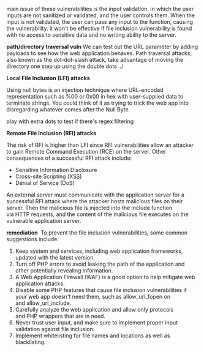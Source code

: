 main issue of these vulnerabilities is the input validation, in which the user inputs are not sanitized or validated, and the user controls them. When the input is not validated, the user can pass any input to the function, causing the vulnerability.
it won't be  effective if file inclusion vulnerability is found with no access to sensitive data and no writing ability to the server.

**path/directory traversal vuln**
We can test out the URL parameter by adding payloads to see how the web application behaves. Path traversal attacks, also known as the dot-dot-slash attack, take advantage of moving the directory one step up using the double dots ../

**Local File Inclusion (LFI) attacks**

Using null bytes is an injection technique where URL-encoded representation such as %00 or 0x00 in hex with user-supplied data to terminate strings. You could think of it as trying to trick the web app into disregarding whatever comes after the Null Byte.

play with extra dots to test if there's regex filtering

**Remote File Inclusion (RFI) attacks**

The risk of RFI is higher than LFI since RFI vulnerabilities allow an attacker to gain Remote Command Execution (RCE) on the server. Other consequences of a successful RFI attack include:

-   Sensitive Information Disclosure
-   Cross-site Scripting (XSS)
-   Denial of Service (DoS)  

An external server must communicate with the application server for a successful RFI attack where the attacker hosts malicious files on their server. Then the malicious file is injected into the include function via HTTP requests, and the content of the malicious file executes on the vulnerable application server.

**remediation**
 To prevent the file inclusion vulnerabilities, some common suggestions include:

1.  Keep system and services, including web application frameworks, updated with the latest version.  
2.  Turn off PHP errors to avoid leaking the path of the application and other potentially revealing information.
3.  A Web Application Firewall (WAF) is a good option to help mitigate web application attacks.
4.  Disable some PHP features that cause file inclusion vulnerabilities if your web app doesn't need them, such as allow_url_fopen on and allow_url_include.  
5.  Carefully analyze the web application and allow only protocols and PHP wrappers that are in need.
6.  Never trust user input, and make sure to implement proper input validation against file inclusion.  
7.  Implement whitelisting for file names and locations as well as blacklisting.